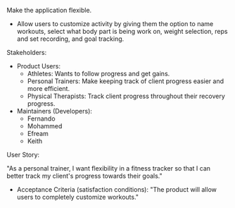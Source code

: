 Make the application flexible.
 - Allow users to customize activity by giving them the option to name workouts,
   select what body part is being work on, weight selection, reps and set 
   recording, and goal tracking. 

Stakeholders:
 - Product Users:
	- Athletes: Wants to follow progress and get gains.
	- Personal Trainers: Make keeping track of client progress easier and 
	  more efficient.
	- Physical Therapists: Track client progress throughout their recovery 
	  progress.
 - Maintainers (Developers): 
	- Fernando
	- Mohammed
	- Efream
	- Keith

User Story:

"As a personal trainer, I want flexibility in a fitness tracker so that I can 
better track my client's progress towards their goals."

- Acceptance Criteria (satisfaction conditions):
"The product will allow users to completely customize workouts."
